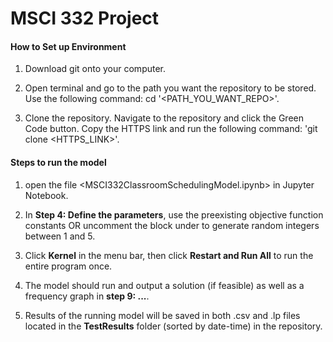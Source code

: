 # MSCI 332 Project
<html>
    <div>
        
#### How to Set up Environment
        
1) Download git onto your computer.

2) Open terminal and go to the path you want the repository to be stored. Use the following command:
cd '<PATH_YOU_WANT_REPO>'.

3) Clone the repository. Navigate to the repository and click the Green Code button. Copy the HTTPS link and run the following command:
'git clone <HTTPS_LINK>'.


#### Steps to run the model

1) open the file <MSCI332ClassroomSchedulingModel.ipynb> in Jupyter Notebook.

2) In **Step 4: Define the parameters**, use the preexisting objective function constants OR uncomment the block under to generate random integers between 1 and 5.
 
3) Click **Kernel** in the menu bar, then click **Restart and Run All** to run the entire program once.

4) The model should run and output a solution (if feasible) as well as a frequency graph in **step 9: ...**.

5) Results of the running model will be saved in both .csv and .lp files located in the **TestResults** folder (sorted by date-time) in the repository.

</div>
<html>
